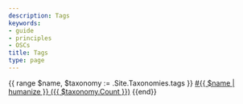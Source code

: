 ```yaml
---
description: Tags
keywords:
- guide
- principles
- OSCs
title: Tags
type: page
---
```


{{ range $name, $taxonomy := .Site.Taxonomies.tags }}
    <a href="/tags/{{ $name | urlize }}">#{{ $name | humanize }} ({{ $taxonomy.Count }})</a>
{{end}}